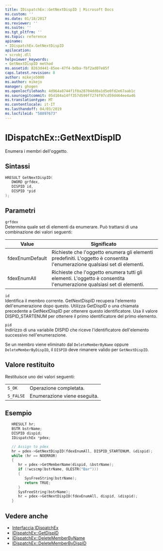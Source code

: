 ```yaml
---
title: IDispatchEx::GetNextDispID | Microsoft Docs
ms.custom: ''
ms.date: 01/18/2017
ms.reviewer: ''
ms.suite: ''
ms.tgt_pltfrm: ''
ms.topic: reference
apiname:
- IDispatchEx.GetNextDispID
apilocation:
- scrobj.dll
helpviewer_keywords:
- GetNextDispID method
ms.assetid: 8263d441-85ee-47f4-bdba-fbf2ad07e85f
caps.latest.revision: 8
author: mikejo5000
ms.author: mikejo
manager: ghogen
ms.openlocfilehash: 4d964a8744f1f0a28704dd0a1d5e0fd2e67aab1c
ms.sourcegitcommit: 05d104a14ff357d599ff274f97cd59d464ee4a46
ms.translationtype: MT
ms.contentlocale: it-IT
ms.lasthandoff: 04/03/2019
ms.locfileid: "58897673"
---
```

# <a name="idispatchexgetnextdispid"></a>IDispatchEx::GetNextDispID

Enumera i membri dell'oggetto.

## <a name="syntax"></a>Sintassi

```cpp
HRESULT GetNextDispID(
   DWORD grfdex,
   DISPID id,
   DISPID *pid
);
```

## <a name="parameters"></a>Parametri

`grfdex`\
Determina quale set di elementi da enumerare. Può trattarsi di una combinazione dei valori seguenti:

|Value|Significato|
|-----------|-------------|
|fdexEnumDefault|Richieste che l'oggetto enumera gli elementi predefiniti. L'oggetto è consentita l'enumerazione qualsiasi set di elementi.|
|fdexEnumAll|Richieste che l'oggetto enumera tutti gli elementi. L'oggetto è consentita l'enumerazione qualsiasi set di elementi.|

`id`\
Identifica il membro corrente. GetNextDispID recupera l'elemento dell'enumerazione dopo questo. Utilizza GetDispID o una chiamata precedente a GetNextDispID per ottenere questo identificatore. Usa il valore DISPID_STARTENUM per ottenere il primo identificatore del primo elemento.

`pid`\
Indirizzo di una variabile DISPID che riceve l'identificatore dell'elemento successivo nell'enumerazione.

Se un membro viene eliminato dal `DeleteMemberByName` oppure `DeleteMemberByDispID`, il `DISPID` deve rimanere valido per `GetNextDispID`.

## <a name="return-value"></a>Valore restituito

Restituisce uno dei valori seguenti:

|||
|-|-|
|`S_OK`|Operazione completata.|
|`S_FALSE`|Enumerazione viene eseguita.|

## <a name="example"></a>Esempio

```cpp
   HRESULT hr;
   BSTR bstrName;
   DISPID dispid;
   IDispatchEx *pdex;

   // Assign to pdex
   hr = pdex->GetNextDispID(fdexEnumAll, DISPID_STARTENUM, &dispid);
   while (hr == NOERROR)
   {
      hr = pdex->GetMemberName(dispid, &bstrName);
      if (!wcscmp(bstrName, OLESTR("Bar")))
      {
         SysFreeString(bstrName);
         return TRUE;
      }
      SysFreeString(bstrName);
      hr = pdex->GetNextDispID(fdexEnumAll, dispid, &dispid);
   }
```

## <a name="see-also"></a>Vedere anche

- [Interfaccia IDispatchEx](../../winscript/reference/idispatchex-interface.md)
- [IDispatchEx::GetDispID](../../winscript/reference/idispatchex-getdispid.md)
- [IDispatchEx::DeleteMemberByName](../../winscript/reference/idispatchex-deletememberbyname.md)
- [IDispatchEx::DeleteMemberByDispID](../../winscript/reference/idispatchex-deletememberbydispid.md)